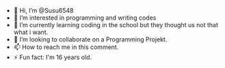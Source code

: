 - 👋 Hi, I’m @Susu6548
- 👀 I’m interested in programming and writing codes
- 🌱 I’m currently learning coding in the school but they thought us not that what i want.
- 💞️ I’m looking to collaborate on a Programming Projekt.
- 📫 How to reach me in this comment.
- ⚡ Fun fact: I'm 16 years old.

<!---
Susu6548/Susu6548 is a ✨ special ✨ repository because its `README.md` (this file) appears on your GitHub profile.
You can click the Preview link to take a look at your changes.
--->

